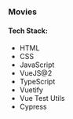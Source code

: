 ### Movies

#### Tech Stack:
- HTML
- CSS
- JavaScript
- VueJS@2
- TypeScript
- Vuetify
- Vue Test Utils
- Cypress

